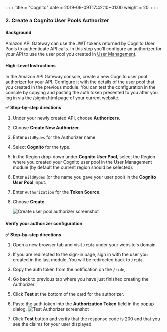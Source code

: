 +++
title = "Cognito"
date = 2019-09-09T17:42:10+01:00
weight = 20
+++

### 2. Create a Cognito User Pools Authorizer

#### Background
Amazon API Gateway can use the JWT tokens returned by Cognito User Pools to authenticate API calls. In this step you'll configure an authorizer for your API to use the user pool you created in [User Management][user-management].

#### High-Level Instructions
In the Amazon API Gateway console, create a new Cognito user pool authorizer for your API. Configure it with the details of the user pool that you created in the previous module. You can test the configuration in the console by copying and pasting the auth token presented to you after you log in via the /signin.html page of your current website.

**:white_check_mark: Step-by-step directions**

1. Under your newly created API, choose **Authorizers**.
1. Choose **Create New Authorizer**.
1. Enter `WildRydes` for the Authorizer name.
1. Select **Cognito** for the type.
1. In the Region drop-down under **Cognito User Pool**, select the Region where you created your Cognito user pool in the User Management module (by default the current region should be selected).
1. Enter `WildRydes` (or the name you gave your user pool) in the **Cognito User Pool** input.
1. Enter `Authorization` for the **Token Source**.
1. Choose **Create**.

    ![Create user pool authorizer screenshot](/images/wildrydes/create-user-pool-authorizer.png)

#### Verify your authorizer configuration

**:white_check_mark: Step-by-step directions**

1. Open a new browser tab and visit `/ride` under your website's domain.
1. If you are redirected to the sign-in page, sign in with the user you created in the last module. You will be redirected back to `/ride`.
1. Copy the auth token from the notification on the `/ride`,
1. Go back to previous tab where you have just finished creating the Authorizer
1. Click **Test** at the bottom of the card for the authorizer.
1. Paste the auth token into the **Authorization Token** field in the popup dialog.
    ![Test Authorizer screenshot](/images/wildrydes/apigateway-test-authorizer.png)

1. Click **Test** button and verify that the response code is 200 and that you see the claims for your user displayed.

[user-management]: ../2_usermanagement.html